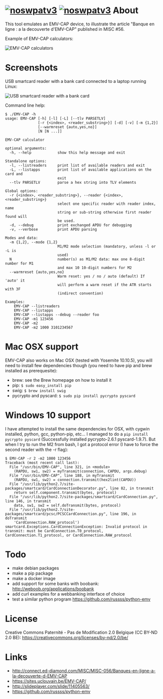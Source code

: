 [![noswpatv3](http://zoobab.wdfiles.com/local--files/start/noupcv3.jpg)](https://ffii.org/donate-now-to-save-europe-from-software-patents-says-ffii/)
[![noswpatv3](http://zoobab.wdfiles.com/local--files/start/noupcv3.jpg)](https://ffii.org/donate-now-to-save-europe-from-software-patents-says-ffii/)
About
=====

This tool emulates an EMV-CAP device, to illustrate the article "Banque en
ligne : a la decouverte d'EMV-CAP" published in MISC #56.

Example of EMV-CAP calculators:

![EMV-CAP calculators](emvcap-calculators.jpg)

Screenshots
===========

USB smartcard reader with a bank card connected to a laptop running Linux:

![USB smartcard reader with a bank card](emvcap-usbreader.jpg)

Command line help:

```
$ ./EMV-CAP -h
usage: EMV-CAP [-h] [-l] [-L] [--tlv PARSETLV]
               [-r {<index>, <reader_substring>}] [-d] [-v] [-m {1,2}]
               [--warmreset {auto,yes,no}]
               [N [N ...]]

EMV-CAP calculator

optional arguments:
  -h, --help            show this help message and exit

Standalone options:
  -l, --listreaders     print list of available readers and exit
  -L, --listapps        print list of available applications on the card and
                        exit
  --tlv PARSETLV        parse a hex string into TLV elements

Global options:
  -r {<index>, <reader_substring>}, --reader {<index>, <reader_substring>}
                        select one specific reader with reader index, name
                        string or sub-string otherwise first reader found will
                        be used.
  -d, --debug           print exchanged APDU for debugging
  -v, --verbose         print APDU parsing

Modes and data:
  -m {1,2}, --mode {1,2}
                        M1/M2 mode selection (mandatory, unless -l or -L is
                        used)
  N                     number(s) as M1/M2 data: max one 8-digit number for M1
                        and max 10 10-digit numbers for M2
  --warmreset {auto,yes,no}
                        Warm reset: yes / no / auto (default) If 'auto' it
                        will perform a warm reset if the ATR starts with 3F
                        (indirect convention)

Examples:
    EMV-CAP --listreaders
    EMV-CAP --listapps
    EMV-CAP --listapps --debug --reader foo
    EMV-CAP -m1 123456
    EMV-CAP -m2
    EMV-CAP -m2 1000 3101234567
```

Mac OSX support
===============

EMV-CAP also works on Mac OSX (tested with Yosemite 10.10.5), you will need to install few dependencies though (you need to have pip and brew installed as prerequesite):

* brew: see the Brew homepage on how to install it
* pip: ```$ sudo easy_install pip```
* swig: ```$ brew install swig```
* pycrypto and pyscard: ```$ sudo pip install pycrypto pyscard ```

Windows 10 support
==================

I have attempted to install the same dependencies for OSX, with cygwin installed, python, gcc, python-pip, etc... I managed to do a ```pip install pycrypto pyscard``` (Successfully installed pycrypto-2.6.1 pyscard-1.9.7). But when I try to run the M2 from bash, I got a protocol error (I have to force the second reader with the -r flag):

```
$ EMV-CAP -r 2 -m2 1000 123456
Traceback (most recent call last):
  File "/usr/bin/EMV-CAP", line 321, in <module>
    (RAPDU, sw1, sw2) = myTransmit(connection, CAPDU, args.debug)
  File "/usr/bin/EMV-CAP", line 188, in myTransmit
    (RAPDU, sw1, sw2) = connection.transmit(hex2lint(CAPDU))
  File "/usr/lib/python2.7/site-packages/smartcard/CardConnectionDecorator.py", line 82, in transmit
    return self.component.transmit(bytes, protocol)
  File "/usr/lib/python2.7/site-packages/smartcard/CardConnection.py", line 146, in transmit
    data, sw1, sw2 = self.doTransmit(bytes, protocol)
  File "/usr/lib/python2.7/site-packages/smartcard/pcsc/PCSCCardConnection.py", line 196, in doTransmit
    'CardConnection.RAW_protocol')
smartcard.Exceptions.CardConnectionException: Invalid protocol in transmit: must be CardConnection.T0_protocol, CardConnection.T1_protocol, or CardConnection.RAW_protocol
```

Todo
====

* make debian packages
* make a pip package
* make a docker image
* add support for some banks with boobank: http://weboob.org/applications/boobank
* add curl examples for a webbanking interface of choice
* test a similar python program https://github.com/russss/python-emv

License
=======

Creative Commons Paternité - Pas de Modification 2.0 Belgique (CC BY-ND 2.0 BE): https://creativecommons.org/licenses/by-nd/2.0/be/

Links
=====

* http://connect.ed-diamond.com/MISC/MISC-056/Banques-en-ligne-a-la-decouverte-d-EMV-CAP
* https://sites.uclouvain.be/EMV-CAP/
* http://slideplayer.com/slide/11405563/
* https://github.com/russss/python-emv
